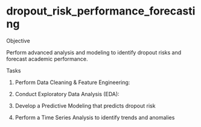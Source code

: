 # dropout_risk_performance_forecasting

Objective

Perform advanced analysis and modeling to identify dropout risks and forecast academic performance.

Tasks
1.	Perform Data Cleaning & Feature Engineering:
   
2.	Conduct Exploratory Data Analysis (EDA):
   
3.	Develop a Predictive Modeling that predicts dropout risk

4.	Perform a Time Series Analysis to identify trends and anomalies
